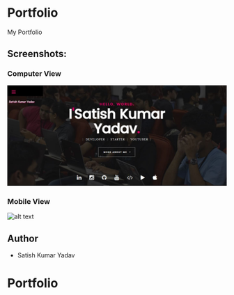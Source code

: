 # Portfolio
My Portfolio

## Screenshots:
### Computer View
![alt text](https://github.com/satishkumar-yadav/Portfolio-Website/blob/main/Portfolio.PNG)

### Mobile View
![alt text](https://github.com/satishkumar-yadav/Portfolio-Website/master/Portfolio_mobile.PNG)

## Author
* Satish Kumar Yadav 
# Portfolio
